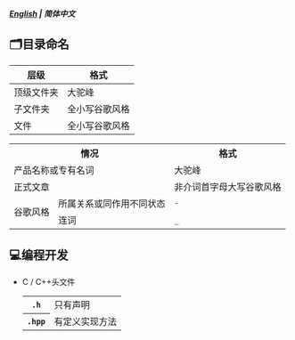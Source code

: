 ##### [English](https://github.com/ODCLAB/odcstd/blob/main/en-us/file_management.md) | 简体中文

## 🗂️目录命名

| 层级       | 格式           |
| ---------- | -------------- |
| 顶级文件夹 | 大驼峰         |
| 子文件夹   | 全小写谷歌风格 |
| 文件       | 全小写谷歌风格 |

<table>
    <tr>
    	<th colspan="2">情况</th>
        <th>格式</th>
    </tr>
    <tr>
    	<td colspan="2">产品名称或专有名词</td>
        <td>大驼峰</td>
    </tr>
    <tr>
    	<td colspan="2">正式文章</td>
        <td>非介词首字母大写谷歌风格</td>
    </tr>
    <tr>
    	<td rowspan="2">谷歌风格</td>
        <td>所属关系或同作用不同状态</td>
        <td><code>-</code></td>
    </tr>
    <tr>
    	<td>连词</td>
        <td><code>_</code></td>
    </tr>
</table>



## 💻编程开发

-  C / C++头文件

	<table>
	    <tr>
	        <th><code>.h</code></th>
	        <td>只有声明</td>
	    </tr>
	    <tr>
	        <th><code>.hpp</code></th>
	        <td>有定义实现方法</td>
	    </tr>
	</table>

